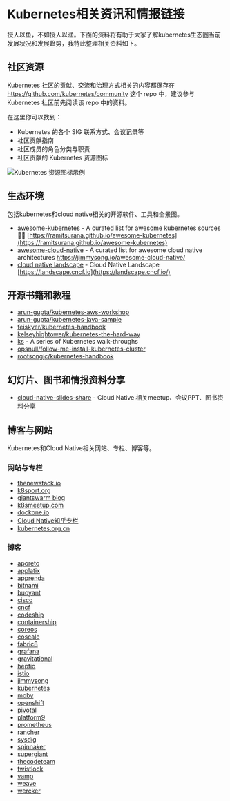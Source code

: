 # Kubernetes相关资讯和情报链接

授人以鱼，不如授人以渔。下面的资料将有助于大家了解kubernetes生态圈当前发展状况和发展趋势，我特此整理相关资料如下。

## 社区资源

Kubernetes 社区的贡献、交流和治理方式相关的内容都保存在 <https://github.com/kubernetes/community> 这个 repo 中，建议参与 Kubernetes 社区前先阅读该 repo 中的资料。

在这里你可以找到：

- Kubernetes 的各个 SIG 联系方式、会议记录等
- 社区贡献指南
- 社区成员的角色分类与职责
- 社区贡献的 Kubernetes 资源图标

![Kubernetes 资源图标示例](https://ws1.sinaimg.cn/large/006tNc79ly1fzmnolp5ghj30z90u0gwf.jpg)

## 生态环境

包括kubernetes和cloud native相关的开源软件、工具和全景图。

- [awesome-kubernetes](https://github.com/ramitsurana/awesome-kubernetes) - A curated list for awesome kubernetes sources 🚢🎉 [https://ramitsurana.github.io/awesome-kubernetes](https://ramitsurana.github.io/awesome-kubernetes)
- [awesome-cloud-native](https://github.com/rootsongjc/awesome-cloud-native/) - A curated list for awesome cloud native architectures <https://jimmysong.io/awesome-cloud-native/>
- [cloud native landscape](https://github.com/cncf/landscape) - Cloud Native Landscape [https://landscape.cncf.io](https://landscape.cncf.io/)

## 开源书籍和教程

- [arun-gupta/kubernetes-aws-workshop](https://github.com/arun-gupta/kubernetes-aws-workshop)
- [arun-gupta/kubernetes-java-sample](https://github.com/arun-gupta/kubernetes-java-sample)
- [feiskyer/kubernetes-handbook](https://github.com/feiskyer/kubernetes-handbook)
- [kelseyhightower/kubernetes-the-hard-way](https://github.com/kelseyhightower/kubernetes-the-hard-way)
- [ks](https://github.com/red-gate/ks) - A series of Kubernetes walk-throughs
- [opsnull/follow-me-install-kubernetes-cluster](https://github.com/opsnull/follow-me-install-kubernetes-cluster)
- [rootsongjc/kubernetes-handbook](https://github.com/rootsongjc/kubernetes-handbook)

## 幻灯片、图书和情报资料分享

- [cloud-native-slides-share](https://github.com/rootsongjc/cloud-native-slides-share)  - Cloud Native 相关meetup、会议PPT、图书资料分享

## 博客与网站

Kubernetes和Cloud Native相关网站、专栏、博客等。

### 网站与专栏

- [thenewstack.io](https://thenewstack.io/)
- [k8sport.org](http://k8sport.org/)
- [giantswarm blog](https://blog.giantswarm.io/)
- [k8smeetup.com](http://www.k8smeetup.com)
- [dockone.io](http://www.dockone.io)
- [Cloud Native知乎专栏](https://zhuanlan.zhihu.com/cloud-native)
- [kubernetes.org.cn](https://www.kubernetes.org.cn/)

### 博客

- [aporeto](https://www.aporeto.com/blog/)
- [applatix](https://applatix.com/blog/)
- [apprenda](https://apprenda.com/blog/)
- [bitnami](https://engineering.bitnami.com/)
- [buoyant](https://buoyant.io/blog/)
- [cisco](https://blogs.cisco.com/tag/kubernetes)
- [cncf](https://www.cncf.io/newsroom/blog/)
- [codeship](https://blog.codeship.com/)
- [containership](https://blog.containership.io/)
- [coreos](https://coreos.com/blog/)
- [coscale](https://www.coscale.com/blog)
- [fabric8](https://blog.fabric8.io/)
- [grafana](https://grafana.com/blog/)
- [gravitational](https://gravitational.com/blog/)
- [heptio](https://blog.heptio.com/)
- [istio](https://istio.io/blog/)
- [jimmysong](https://jimmysong.io)
- [kubernetes](http://blog.kubernetes.io/)
- [moby](https://blog.mobyproject.org/)
- [openshift](https://blog.openshift.com/tag/kubernetes/)
- [pivotal](https://content.pivotal.io/)
- [platform9](https://platform9.com/blog/)
- [prometheus](https://prometheus.io/blog/)
- [rancher](https://rancher.com/blog/)
- [sysdig](https://sysdig.com/blog/)
- [spinnaker](https://blog.spinnaker.io)
- [supergiant](https://supergiant.io/blog)
- [thecodeteam](https://blog.thecodeteam.com/)
- [twistlock](https://www.twistlock.com/blog/)
- [vamp](https://medium.com/vamp-io)
- [weave](https://www.weave.works/blog/)
- [wercker](http://blog.wercker.com/)